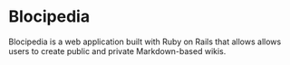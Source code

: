 # Blocipedia


Blocipedia is a web application built with Ruby on Rails that allows allows users to create public and private Markdown-based wikis.
